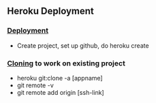 ## Heroku Deployment
### [Deployment](https://devcenter.heroku.com/articles/git)
* Create project, set up github, do heroku create


### [Cloning](https://devcenter.heroku.com/articles/git-clone-heroku-app) to work on existing project
* heroku git:clone -a [appname]
* git remote -v
* git remote add origin [ssh-link]
